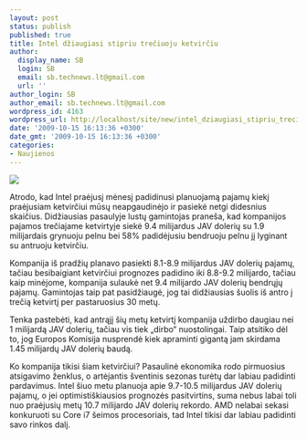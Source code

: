```yaml
---
layout: post
status: publish
published: true
title: Intel džiaugiasi stipriu trečiuoju ketvirčiu
author:
  display_name: SB
  login: SB
  email: sb.technews.lt@gmail.com
  url: ''
author_login: SB
author_email: sb.technews.lt@gmail.com
wordpress_id: 4163
wordpress_url: http://localhost/site/new/intel_dziaugiasi_stipriu_treciuoju_ketvirciu/
date: '2009-10-15 16:13:36 +0300'
date_gmt: '2009-10-15 16:13:36 +0300'
categories:
- Naujienos
---
```

<div class="imgright"><img src="http://t3.gstatic.com/images?q=tbn:AOTfkrUo-Y6S0M:http://i.zdnet.com/gallery/345264-400-406.jpg"  /></div>
<p>Atrodo, kad Intel praėjusį mėnesį padidinusi planuojamą pajamų kiekį praėjusiam ketvirčiui mūsų neapgaudinėjo ir pasiekė netgi didesnius skaičius. Didžiausias pasaulyje lustų gamintojas praneša, kad kompanijos pajamos trečiajame ketvirtyje siekė 9.4 milijardus JAV dolerių su 1.9 milijardais grynuoju pelnu bei 58% padidėjusiu bendruoju pelnu jį lyginant su antruoju ketvirčiu.</p>
<p>Kompanija iš pradžių planavo pasiekti 8.1-8.9 milijardus JAV dolerių pajamų, tačiau besibaigiant ketvirčiui prognozes padidino iki 8.8-9.2 milijardo, tačiau kaip minėjome, kompanija sulaukė net 9.4 milijardo JAV dolerių bendrųjų pajamų. Gamintojas taip pat pasidžiaugė, jog tai didžiausias šuolis iš antro į trečią ketvirtį per pastaruosius 30 metų.</p>
<p>Tenka pastebėti, kad antrąjį šių metų ketvirtį kompanija uždirbo daugiau nei 1 milijardą JAV dolerių, tačiau vis tiek „dirbo“ nuostolingai. Taip atsitiko dėl to, jog Europos Komisija nusprendė kiek apraminti gigantą jam skirdama 1.45 milijardų JAV dolerių baudą.</p>
<p>Ko kompanija tikisi šiam ketvirčiui? Pasaulinė ekonomika rodo pirmuosius atsigavimo ženklus, o artėjantis šventinis sezonas turėtų dar labiau padidinti pardavimus. Intel šiuo metu planuoja apie 9.7-10.5 milijardus JAV dolerių pajamų, o jei optimistiškiausios prognozės pasitvirtins, suma nebus labai toli nuo praėjusių metų 10.7 milijardo JAV dolerių rekordo. AMD nelabai sekasi konkuruoti su Core i7 šeimos procesoriais, tad Intel tikisi dar labiau padidinti savo rinkos dalį.<br /></p>

